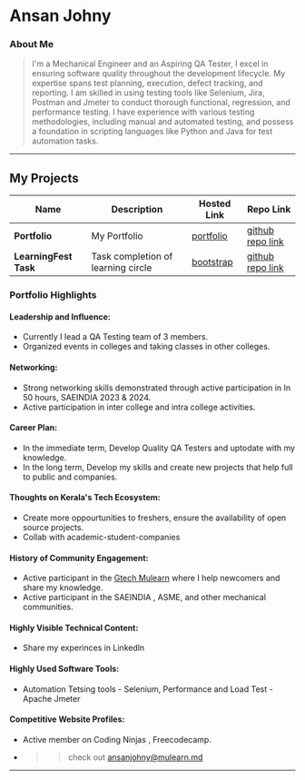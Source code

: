 
# Ansan Johny 

### About Me

> I'm a Mechanical Engineer and an Aspiring  QA Tester, I excel in ensuring software quality throughout the development lifecycle. My expertise spans test planning, execution, defect tracking, and reporting. I am skilled in using testing tools like Selenium, Jira, Postman and Jmeter to conduct thorough functional, regression, and performance testing. I have experience with various testing methodologies, including manual and automated testing, and possess a foundation in scripting languages like Python and Java for test automation tasks.

---

## My Projects

| Name                | Description                                                               | Hosted Link                              | Repo Link                                                      |
|---------------------|---------------------------------------------------------------------------|------------------------------------------|----------------------------------------------------------------|
| **Portfolio**        | My Portfolio                                                 | [portfolio](https://ansanjohny.github.io/) |[github repo link](https://github.com/Ansanjohny/ansanjohny.github.io)   |
| **LearningFest Task**        | Task completion of learning circle    | [bootstrap](https://ansanjohny.github.io/bootstrap/)     | [github repo link](https://github.com/Ansanjohny/bootstrap) |

### Portfolio Highlights

#### Leadership and Influence:

- Currently I lead a QA Testing team of 3 members.
- Organized events in colleges and taking classes in other colleges.

#### Networking:

- Strong networking skills demonstrated through active participation in In 50 hours, SAEINDIA 2023 & 2024.
- Active participation in inter college and intra college activities.


#### Career Plan:

- In the immediate term, Develop Quality QA Testers and uptodate with my knowledge.
- In the long term, Develop my skills and create new projects that help full to public and companies.

#### Thoughts on Kerala's Tech Ecosystem:

- Create more oppourtunities to freshers, ensure the availability of open source projects.
- Collab with academic-student-companies


#### History of Community Engagement:

- Active participant in the [Gtech Mulearn](https://discord.gg/tech-community) where I help newcomers and share my knowledge.
- Active participant in the SAEINDIA , ASME, and other mechanical communities.

#### Highly Visible Technical Content:

- Share my experinces in Linkedln

#### Highly Used Software Tools:

- Automation Tetsing tools - Selenium, Performance and Load Test - Apache Jmeter 
#### Competitive Website Profiles:

- Active member on Coding Ninjas , Freecodecamp.

- >> check out [ansanjohny@mulearn.md](./profiles/ansanjohny@mulearn.md)



---

